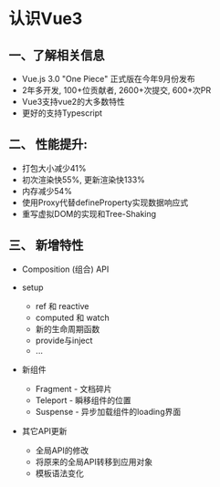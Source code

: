 # 认识Vue3

## 一、了解相关信息
- Vue.js 3.0 "One Piece" 正式版在今年9月份发布
- 2年多开发, 100+位贡献者, 2600+次提交, 600+次PR
- Vue3支持vue2的大多数特性
- 更好的支持Typescript


## 二、 性能提升:
- 打包大小减少41%
- 初次渲染快55%, 更新渲染快133%
- 内存减少54%
- 使用Proxy代替defineProperty实现数据响应式
- 重写虚拟DOM的实现和Tree-Shaking

## 三、 新增特性
- Composition (组合) API

- setup
    + ref 和 reactive
    + computed 和 watch
    + 新的生命周期函数
    + provide与inject
    + ...


- 新组件
  - Fragment - 文档碎片
  - Teleport - 瞬移组件的位置
  - Suspense - 异步加载组件的loading界面


- 其它API更新
    + 全局API的修改
    + 将原来的全局API转移到应用对象
    + 模板语法变化